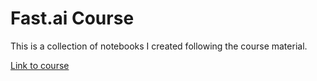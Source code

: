 # Fast.ai Course

This is a collection of notebooks I created following the course material.

[Link to course](https://course.fast.ai)
